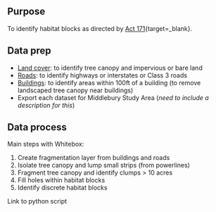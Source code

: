 ## Purpose  

To identify habitat blocks as directed by [Act 171](https://anr.vermont.gov/Planning/Forest_Blocks_And_Habitat_Connectors){target=_blank}.  

## Data prep  

- [Land cover](../data/landcover.md): to identify tree canopy and impervious or bare land    
- [Roads](../data/roads.md): to identify highways or interstates or Class 3 roads  
- [Buildings](../data/buildings.md): to identify areas within 100ft of a building (to remove landscaped tree canopy near buildings)  
- Export each dataset for Middlebury Study Area (_need to include a description for this_)

## Data process    

Main steps with Whitebox:  

1. Create fragmentation layer from buildings and roads  
2. Isolate tree canopy and lump small strips (from powerlines)  
3. Fragment tree canopy and identify clumps > 10 acres  
4. Fill holes within habitat blocks  
5. Identify discrete habitat blocks  

Link to python script
